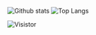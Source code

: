 ![Github stats](https://osp54-github.vercel.app/api?username=HamzaGSopp&theme=transparent&show_icons=true&count_private=true)
![Top Langs](https://osp54-github.vercel.app/api/top-langs/?username=HamzaGSopp&theme=transparent&layout=compact)



![Visistor](https://visitor-badge.laobi.icu/badge?page_id=HamzaGSopp )
